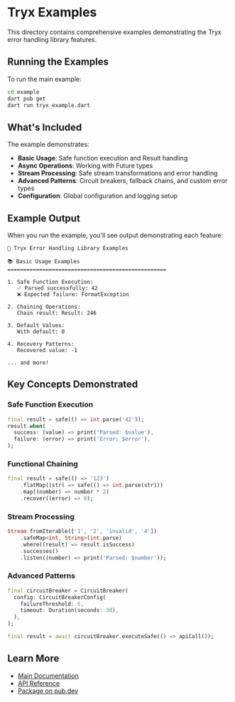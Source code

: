 # Tryx Examples

This directory contains comprehensive examples demonstrating the Tryx error handling library features.

## Running the Examples

To run the main example:

```bash
cd example
dart pub get
dart run tryx_example.dart
```

## What's Included

The example demonstrates:

- **Basic Usage**: Safe function execution and Result handling
- **Async Operations**: Working with Future<Result> types
- **Stream Processing**: Safe stream transformations and error handling
- **Advanced Patterns**: Circuit breakers, fallback chains, and custom error types
- **Configuration**: Global configuration and logging setup

## Example Output

When you run the example, you'll see output demonstrating each feature:

```
🚀 Tryx Error Handling Library Examples

📚 Basic Usage Examples
==================================================

1. Safe Function Execution:
   ✅ Parsed successfully: 42
   ❌ Expected failure: FormatException

2. Chaining Operations:
   Chain result: Result: 246

3. Default Values:
   With default: 0

4. Recovery Patterns:
   Recovered value: -1

... and more!
```

## Key Concepts Demonstrated

### Safe Function Execution

```dart
final result = safe(() => int.parse('42'));
result.when(
  success: (value) => print('Parsed: $value'),
  failure: (error) => print('Error: $error'),
);
```

### Functional Chaining

```dart
final result = safe(() => '123')
    .flatMap((str) => safe(() => int.parse(str)))
    .map((number) => number * 2)
    .recover((error) => 0);
```

### Stream Processing

```dart
Stream.fromIterable(['1', '2', 'invalid', '4'])
    .safeMap<int, String>(int.parse)
    .where((result) => result.isSuccess)
    .successes()
    .listen((number) => print('Parsed: $number'));
```

### Advanced Patterns

```dart
final circuitBreaker = CircuitBreaker(
  config: CircuitBreakerConfig(
    failureThreshold: 5,
    timeout: Duration(seconds: 30),
  ),
);

final result = await circuitBreaker.executeSafe(() => apiCall());
```

## Learn More

- [Main Documentation](../README.md)
- [API Reference](https://pub.dev/documentation/tryx/latest/)
- [Package on pub.dev](https://pub.dev/packages/tryx)
